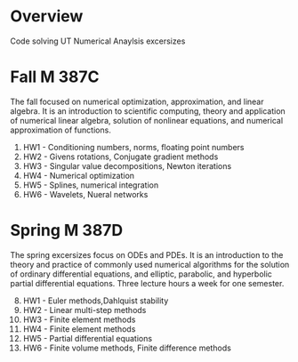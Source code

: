 # Overview

Code solving UT Numerical Anaylsis excersizes

# Fall M 387C

The fall focused on numerical optimization, approximation, and linear algebra. It is an introduction to scientific computing, theory and application of numerical linear algebra, solution of nonlinear equations, and numerical approximation of functions.
1. HW1 - Conditioning numbers, norms, floating point numbers
2. HW2 - Givens rotations, Conjugate gradient methods
3. HW3 - Singular value decompositions, Newton iterations
4. HW4 - Numerical optimization
5. HW5 - Splines, numerical integration
6. HW6 - Wavelets, Nueral networks

# Spring M 387D

The spring excersizes focus on ODEs and PDEs. It is an introduction to the theory and practice of commonly used numerical algorithms for the solution of ordinary differential equations, and elliptic, parabolic, and hyperbolic partial differential equations. Three lecture hours a week for one semester.

8. HW1 - Euler methods,Dahlquist stability
9. HW2 - Linear multi-step methods
10. HW3 - Finite element methods
11. HW4 - Finite element methods
12. HW5 - Partial differential equations
13. HW6 - Finite volume methods, Finite difference methods
